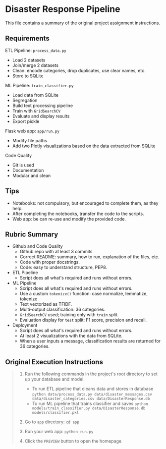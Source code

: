 # Disaster Response Pipeline

This file contains a summary of the original project assignment instructions.

## Requirements

ETL Pipeline: `process_data.py`

- Load 2 datasets
- Join/merge 2 datasets
- Clean: encode categories, drop duplicates, use clear names, etc.
- Store to SQLite

ML Pipeline: `train_classifier.py`

- Load data from SQLite
- Segregation
- Build text processing pipeline
- Train with `GridSearchCV`
- Evaluate and display results
- Export pickle

Flask web app: `app/run.py`

- Modify file paths
- Add two Plotly visualizations based on the data extracted from SQLite 

Code Quality

- Git is used
- Documentation
- Modular and clean

## Tips

- Notebooks: not compulsory, but encouraged to complete them, as they help.
- After completing the notebooks, transfer the code to the scripts.
- Web app: be can re-use and modify the provided code.

## Rubric Summary

- Github and Code Quality
  - Github repo with at least 3 commits
  - Correct README: summary, how to run, explanation of the files, etc.
  - Code with proper docstrings.
  - Code: easy to understand structure, PEP8.
- ETL Pipeline
  - Script does all what's required and runs without errors.
- ML Pipeline
  - Script does all what's required and runs without errors.
  - Use a custom `tokenize()` function: case normalize, lemmatize, tokenize
  - Text vectorized as TFIDF.
  - Multi-output classification: 36 categories.
  - `GridSearchCV` used; training only with `train` split.
  - Evaluation display for `test` split: F1 score, precision and recall.
- Deployment
  - Script does all what's required and runs without errors.
  - At least 2 visualizations with the data from SQLite.
  - When a user inputs a message, classification results are returned for 36 categories.

## Original Execution Instructions
 
> 1. Run the following commands in the project's root directory to set up your database and model.
> 
>     - To run ETL pipeline that cleans data and stores in database
>         `python data/process_data.py data/disaster_messages.csv data/disaster_categories.csv data/DisasterResponse.db`
>     - To run ML pipeline that trains classifier and saves
>         `python models/train_classifier.py data/DisasterResponse.db models/classifier.pkl`
> 
> 2. Go to `app` directory: `cd app`
> 
> 3. Run your web app: `python run.py`
> 
> 4. Click the `PREVIEW` button to open the homepage
